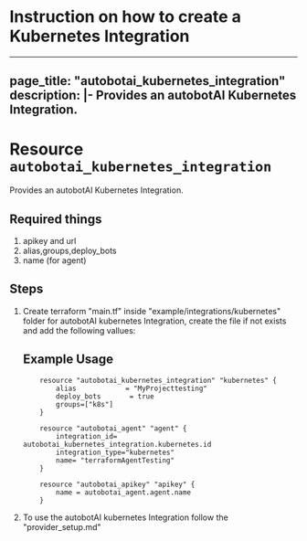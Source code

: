 # Instruction on how to create a Kubernetes Integration

---
page_title: "autobotai_kubernetes_integration"
description: |-
  Provides an autobotAI Kubernetes Integration.
---

# Resource `autobotai_kubernetes_integration`
Provides an autobotAI Kubernetes Integration.


## Required things 
1. apikey and url
2. alias,groups,deploy_bots
3. name (for agent)

## Steps 
1. Create terraform "main.tf" inside "example/integrations/kubernetes" folder for autobotAI kubernetes Integration, create the file if not exists and add the following vallues:
    ## Example Usage 
    ```
        resource "autobotai_kubernetes_integration" "kubernetes" {
            alias            = "MyProjecttesting"
            deploy_bots       = true
            groups=["k8s"]
        }

        resource "autobotai_agent" "agent" {
            integration_id= autobotai_kubernetes_integration.kubernetes.id
            integration_type="kubernetes"
            name= "terraformAgentTesting"
        }

        resource "autobotai_apikey" "apikey" {
            name = autobotai_agent.agent.name
        }
    ```
2. To use the autobotAI kubernetes Integration follow the "provider_setup.md"
